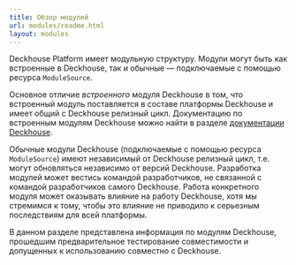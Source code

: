 ```yaml
---
title: Обзор модулей
url: modules/readme.html
layout: modules
---
```


Deckhouse Platform имеет модульную структуру. Модули могут быть как встроенные в Deckhouse, так и обычные — подключаемые с помощью ресурса `ModuleSource`.

Основное отличие _встроенного_ модуля Deckhouse в том, что встроенный модуль поставляется в составе платформы Deckhouse и имеет общий с Deckhouse релизный цикл. Документацию по встроенным модулям Deckhouse можно найти в разделе [документации Deckhouse](/documentation/v1/).

Обычные модули Deckhouse (подключаемые с помощью ресурса `ModuleSource`) имеют независимый от Deckhouse релизный цикл, т.е. могут обновляться независимо от версий Deckhouse. Разработка модулей может вестись командой разработчиков, не связанной с командой разработчиков самого Deckhouse. Работа конкретного модуля может оказывать влияние на работу Deckhouse, хотя мы стремимся к тому, чтобы это влияние не приводило к серьезным последствиям для всей платформы.

В данном разделе представлена информация по модулям Deckhouse, прошедшим предварительное тестирование совместимости и допущенных к использованию совместно с Deckhouse.
